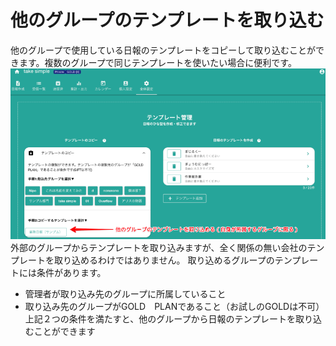 
# 他のグループのテンプレートを取り込む
他のグループで使用している日報のテンプレートをコピーして取り込むことができます。複数のグループで同じテンプレートを使いたい場合に便利です。
![](./template/t21.png)
外部のグループからテンプレートを取り込みますが、全く関係の無い会社のテンプレートを取り込めるわけではありません。 取り込めるグループのテンプレートには条件があります。

- 管理者が取り込み先のグループに所属していること
- 取り込み先のグループがGOLD　PLANであること（お試しのGOLDは不可）
上記２つの条件を満たすと、他のグループから日報のテンプレートを取り込むことができます

